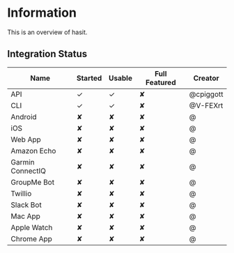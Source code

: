 # Information
This is an overview of hasit.

## Integration Status

| Name | Started | Usable | Full Featured | Creator |
|---|---|---|---|---|
| API | ✓ | ✓  | ✘ | @cpiggott |
| CLI | ✓ | ✓  | ✘ | @V-FEXrt |
| Android | ✘ | ✘  | ✘ | @ |
| iOS | ✘ | ✘  | ✘ | @ |
| Web App | ✘ | ✘  | ✘ | @ |
| Amazon Echo | ✘ | ✘  | ✘ | @ |
| Garmin ConnectIQ | ✘ | ✘  | ✘ | @ |
| GroupMe Bot | ✘ | ✘  | ✘ | @ |
| Twillio | ✘ | ✘  | ✘ | @ |
| Slack Bot | ✘ | ✘  | ✘ | @ |
| Mac App | ✘ | ✘  | ✘ | @ |
| Apple Watch | ✘ | ✘  | ✘ | @ |
| Chrome App | ✘ | ✘  | ✘ | @ |
